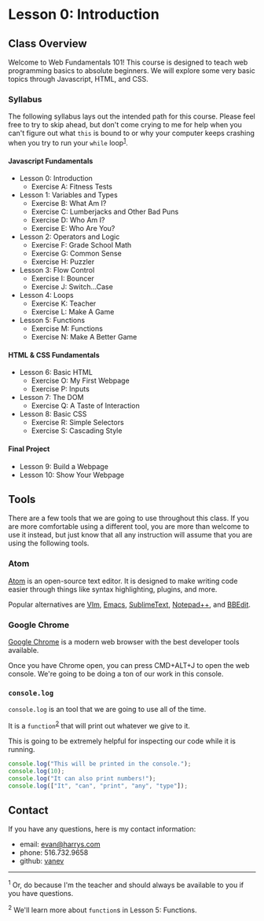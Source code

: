 # Lesson 0: Introduction



## Class Overview

Welcome to Web Fundamentals 101! This course is designed to teach web programming basics to absolute beginners. We will explore some very basic topics through Javascript, HTML, and CSS.


### Syllabus

The following syllabus lays out the intended path for this course. Please feel free to try to skip ahead, but don't come crying to me for help when you can't figure out what `this` is bound to or why your computer keeps crashing when you try to run your `while` loop<sup>[1](#note1)</sup>.

#### Javascript Fundamentals
- Lesson 0: Introduction
    - Exercise A: Fitness Tests
- Lesson 1: Variables and Types
    - Exercise B: What Am I?
    - Exercise C: Lumberjacks and Other Bad Puns
    - Exercise D: Who Am I?
    - Exercise E: Who Are You?
- Lesson 2: Operators and Logic
    - Exercise F: Grade School Math
    - Exercise G: Common Sense
    - Exercise H: Puzzler
- Lesson 3: Flow Control
    - Exercise I: Bouncer
    - Exercise J: Switch...Case
- Lesson 4: Loops
    - Exercise K: Teacher
    - Exercise L: Make A Game
- Lesson 5: Functions
    - Exercise M: Functions
    - Exercise N: Make A Better Game

#### HTML & CSS Fundamentals
- Lesson 6: Basic HTML
    - Exercise O: My First Webpage
    - Exercise P: Inputs
- Lesson 7: The DOM
    - Exercise Q: A Taste of Interaction
- Lesson 8: Basic CSS
    - Exercise R: Simple Selectors
    - Exercise S: Cascading Style

#### Final Project
- Lesson 9: Build a Webpage
- Lesson 10: Show Your Webpage



## Tools

There are a few tools that we are going to use throughout this class. If you are more comfortable using a different tool, you are more than welcome to use it instead, but just know that all any instruction will assume that you are using the following tools.


### Atom

[Atom](https://atom.io/) is an open-source text editor. It is designed to make writing code easier through things like syntax highlighting, plugins, and more.

Popular alternatives are [VIm](http://www.vim.org/), [Emacs](https://www.gnu.org/software/emacs/), [SublimeText](http://www.sublimetext.com/), [Notepad++](https://notepad-plus-plus.org/), and [BBEdit](http://www.barebones.com/products/bbedit/).


### Google Chrome

[Google Chrome](https://www.google.com/chrome/browser/desktop/) is a modern web browser with the best developer tools available.

Once you have Chrome open, you can press CMD+ALT+J to open the web console. We're going to be doing a ton of our work in this console.


### `console.log`

`console.log` is an tool that we are going to use all of the time.

It is a `function`<sup>[2](#note2)</sup> that will print out whatever we give to it.

This is going to be extremely helpful for inspecting our code while it is running.

```js
console.log("This will be printed in the console.");
console.log(10);
console.log("It can also print numbers!");
console.log(["It", "can", "print", "any", "type"]);
```



## Contact

If you have any questions, here is my contact information:

- email: [evan@harrys.com](mailto:evan@harrys.com)
- phone: 516.732.9658
- github: [vanev](http://github.com/vanev)

- - -

<sup id="note1">1</sup> Or, do because I'm the teacher and should always be available to you if you have questions.

<sup id="note2">2</sup> We'll learn more about `function`s in Lesson 5: Functions.
